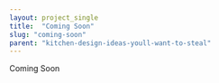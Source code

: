 ```yaml
---
layout: project_single
title:  "Coming Soon"
slug: "coming-soon"
parent: "kitchen-design-ideas-youll-want-to-steal"
---
```

Coming Soon